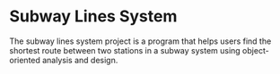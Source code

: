 # Subway Lines System
The subway lines system project is a program that helps users find the shortest route between two stations in a subway system using object-oriented analysis and design.
